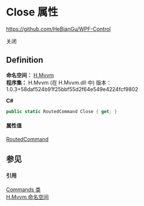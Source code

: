 # Close 属性
https://github.com/HeBianGu/WPF-Control

关闭



## Definition
**命名空间：** <a href="2171cdff-f9c4-6682-6b3e-a29f9cee4c25">H.Mvvm</a>  
**程序集：** H.Mvvm (在 H.Mvvm.dll 中) 版本：1.0.3+58daf524b91f25bbf55d2f64e549e4224fcf9802

**C#**
``` C#
public static RoutedCommand Close { get; }
```



#### 属性值
<a href="https://learn.microsoft.com/dotnet/api/system.windows.input.routedcommand" target="_blank" rel="noopener noreferrer">RoutedCommand</a>

## 参见


#### 引用
<a href="1c7eca18-b1fe-2562-741d-43cc0b9044ac">Commands 类</a>  
<a href="2171cdff-f9c4-6682-6b3e-a29f9cee4c25">H.Mvvm 命名空间</a>  
